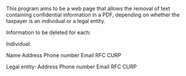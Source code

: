 This program aims to be a web page that allows the removal of text containing confidential information in a PDF, depending on whether the taxpayer is an individual or a legal entity.

Information to be deleted for each:

Individual:

Name
Address
Phone number
Email
RFC 
CURP

Legal entity:
Address
Phone number
Email
RFC 
CURP

